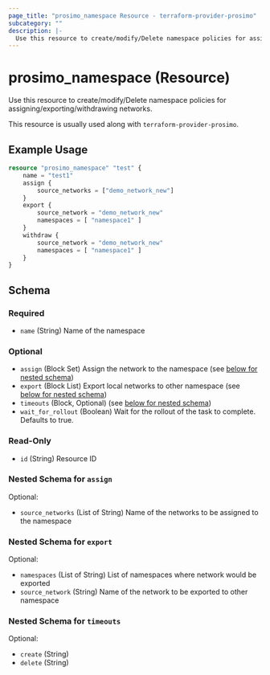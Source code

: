 ```yaml
---
page_title: "prosimo_namespace Resource - terraform-provider-prosimo"
subcategory: ""
description: |-
  Use this resource to create/modify/Delete namespace policies for assigning/exporting/withdrawing networks.
---
```


# prosimo_namespace (Resource)

Use this resource to create/modify/Delete namespace policies for assigning/exporting/withdrawing networks.

This resource is usually used along with `terraform-provider-prosimo`.



## Example Usage

```terraform
resource "prosimo_namespace" "test" {
    name = "test1"
    assign {
        source_networks = ["demo_network_new"]
    }
    export {
        source_network = "demo_network_new"
        namespaces = [ "namespace1" ]
    }
    withdraw {
        source_network = "demo_network_new"
        namespaces = [ "namespace1" ]
    }
}
```

<!-- schema generated by tfplugindocs -->
## Schema

### Required

- `name` (String) Name of the namespace

### Optional

- `assign` (Block Set) Assign the network to the namespace (see [below for nested schema](#nestedblock--assign))
- `export` (Block List) Export local networks to other namespace (see [below for nested schema](#nestedblock--export))
- `timeouts` (Block, Optional) (see [below for nested schema](#nestedblock--timeouts))
- `wait_for_rollout` (Boolean) Wait for the rollout of the task to complete. Defaults to true.

### Read-Only

- `id` (String) Resource ID

<a id="nestedblock--assign"></a>
### Nested Schema for `assign`

Optional:

- `source_networks` (List of String) Name of the networks to be assigned to the namespace


<a id="nestedblock--export"></a>
### Nested Schema for `export`

Optional:

- `namespaces` (List of String) List of namespaces where network would be exported
- `source_network` (String) Name of the network to be exported to other namespace


<a id="nestedblock--timeouts"></a>
### Nested Schema for `timeouts`

Optional:

- `create` (String)
- `delete` (String)

